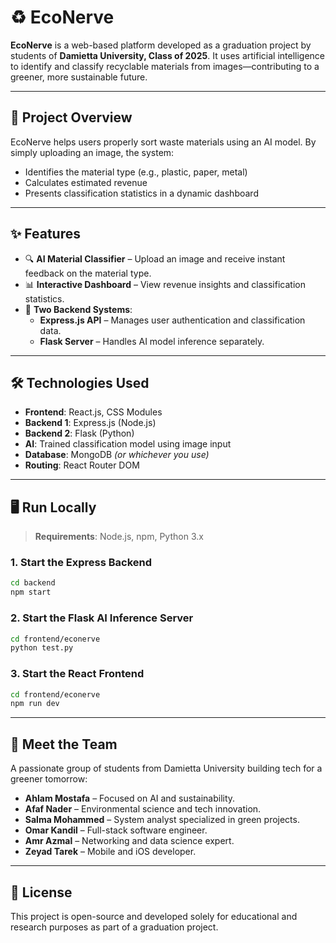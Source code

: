 # ♻️ EcoNerve

**EcoNerve** is a web-based platform developed as a graduation project by students of **Damietta University, Class of 2025**. It uses artificial intelligence to identify and classify recyclable materials from images—contributing to a greener, more sustainable future.

---

## 🌱 Project Overview

EcoNerve helps users properly sort waste materials using an AI model. By simply uploading an image, the system:

- Identifies the material type (e.g., plastic, paper, metal)
- Calculates estimated revenue
- Presents classification statistics in a dynamic dashboard

---

## ✨ Features

- 🔍 **AI Material Classifier** – Upload an image and receive instant feedback on the material type.
- 📊 **Interactive Dashboard** – View revenue insights and classification statistics.
- 🧠 **Two Backend Systems**:
  - **Express.js API** – Manages user authentication and classification data.
  - **Flask Server** – Handles AI model inference separately.

---

## 🛠️ Technologies Used

- **Frontend**: React.js, CSS Modules
- **Backend 1**: Express.js (Node.js)
- **Backend 2**: Flask (Python)
- **AI**: Trained classification model using image input
- **Database**: MongoDB *(or whichever you use)*
- **Routing**: React Router DOM

---

## 🖥️ Run Locally

> **Requirements**: Node.js, npm, Python 3.x

### 1. Start the Express Backend

```bash
cd backend
npm start
```

### 2. Start the Flask AI Inference Server

```bash
cd frontend/econerve
python test.py
```

### 3. Start the React Frontend

```bash
cd frontend/econerve
npm run dev
```

---

## 👥 Meet the Team

A passionate group of students from Damietta University building tech for a greener tomorrow:

- **Ahlam Mostafa** – Focused on AI and sustainability.
- **Afaf Nader** – Environmental science and tech innovation.
- **Salma Mohammed** – System analyst specialized in green projects.
- **Omar Kandil** – Full-stack software engineer.
- **Amr Azmal** – Networking and data science expert.
- **Zeyad Tarek** – Mobile and iOS developer.

---

## 📄 License

This project is open-source and developed solely for educational and research purposes as part of a graduation project.
